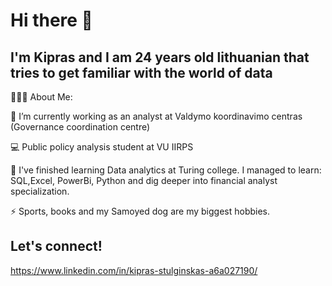 # Hi there 👋 

## I'm Kipras and I am 24 years old lithuanian that tries to get familiar with the world of data


👨🏻‍💻 About Me:

🔭 I’m currently working as an analyst at Valdymo koordinavimo centras (Governance coordination centre)

💻 Public policy analysis student at VU IIRPS

🌱 I've finished learning Data analytics at Turing college. I managed to learn: SQL,Excel, PowerBi, Python and dig deeper into financial analyst specialization.

⚡ Sports, books and my Samoyed dog are my biggest hobbies.

## Let's connect!
https://www.linkedin.com/in/kipras-stulginskas-a6a027190/


<!--
**kipras-st/kipras-st** is a ✨ _special_ ✨ repository because its `README.md` (this file) appears on your GitHub profile.

Here are some ideas to get you started:

- 
- ...
- 👯 I’m looking to collaborate on ...
- 🤔 I’m looking for help with ...
- 💬 Ask me about ...
- 📫 How to reach me: ...
- 😄 Pronouns: ...
- ⚡ Fun fact: ...
-->

